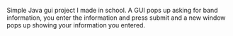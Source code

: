 Simple Java gui project I made in school. A GUI pops up asking for band information, you enter the information and press submit and a new window pops up showing your information you entered.

